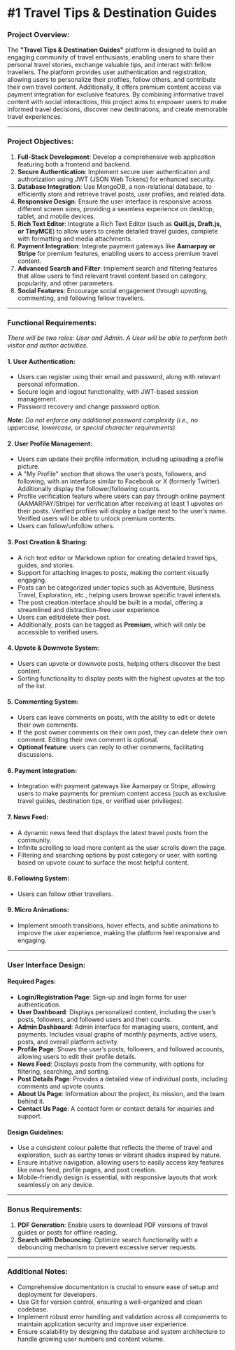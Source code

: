 # #1 Travel Tips & Destination Guides

### Project Overview:

The **"Travel Tips & Destination Guides"** platform is designed to build an engaging community of travel enthusiasts, enabling users to share their personal travel stories, exchange valuable tips, and interact with fellow travellers. The platform provides user authentication and registration, allowing users to personalize their profiles, follow others, and contribute their own travel content. Additionally, it offers premium content access via payment integration for exclusive features. By combining informative travel content with social interactions, this project aims to empower users to make informed travel decisions, discover new destinations, and create memorable travel experiences.

* * *

### Project Objectives:

1. **Full-Stack Development**: Develop a comprehensive web application featuring both a frontend and backend.
2. **Secure Authentication**: Implement secure user authentication and authorization using JWT (JSON Web Tokens) for enhanced security.
3. **Database Integration**: Use MongoDB, a non-relational database, to efficiently store and retrieve travel posts, user profiles, and related data.
4. **Responsive Design**: Ensure the user interface is responsive across different screen sizes, providing a seamless experience on desktop, tablet, and mobile devices.
5. **Rich Text Editor**: Integrate a Rich Text Editor (such as **Quill.js, Draft.js, or TinyMCE**) to allow users to create detailed travel guides, complete with formatting and media attachments.
6. **Payment Integration**: Integrate payment gateways like **Aamarpay or Stripe** for premium features, enabling users to access premium travel content.
7. **Advanced Search and Filter**: Implement search and filtering features that allow users to find relevant travel content based on category, popularity, and other parameters.
8. **Social Features**: Encourage social engagement through upvoting, commenting, and following fellow travellers.

* * *

### Functional Requirements:

_There will be two roles: User and Admin. A User will be able to perform both visitor and author activities._

#### 1\. **User Authentication**:

*   Users can register using their email and password, along with relevant personal information.
*   Secure login and logout functionality, with JWT-based session management.
*   Password recovery and change password option.

**_Note:_** _Do not enforce any additional password complexity (i.e., no uppercase, lowercase, or special character requirements)._

#### 2\. **User Profile Management**:

*   Users can update their profile information, including uploading a profile picture.
*   A "My Profile" section that shows the user’s posts, followers, and following, with an interface similar to Facebook or X (formerly Twitter). Additionally display the follower/following counts.
*   Profile verification feature where users can pay through online payment (AAMARPAY/Stripe) for verification after receiving at least 1 upvotes on their posts. Verified profiles will display a badge next to the user’s name. Verified users will be able to unlock premium contents.
*   Users can follow/unfollow others.

#### 3\. **Post Creation & Sharing**:

*   A rich text editor or Markdown option for creating detailed travel tips, guides, and stories.
*   Support for attaching images to posts, making the content visually engaging.
*   Posts can be categorized under topics such as Adventure, Business Travel, Exploration, etc., helping users browse specific travel interests.
*   The post creation interface should be built in a modal, offering a streamlined and distraction-free user experience.
*   Users can edit/delete their post.
*   Additionally, posts can be tagged as **Premium**, which will only be accessible to verified users.

#### 4\. **Upvote & Downvote System**:

*   Users can upvote or downvote posts, helping others discover the best content.
*   Sorting functionality to display posts with the highest upvotes at the top of the list.

#### 5\. **Commenting System**:

*   Users can leave comments on posts, with the ability to edit or delete their own comments.
*   If the post owner comments on their own post, they can delete their own comment. Editing their own comment is optional.
*   **Optional feature**: users can reply to other comments, facilitating discussions.

#### 6\. **Payment Integration**:

*   Integration with payment gateways like Aamarpay or Stripe, allowing users to make payments for premium content access (such as exclusive travel guides, destination tips, or verified user privileges).

#### 7\. **News Feed**:

*   A dynamic news feed that displays the latest travel posts from the community.
*   Infinite scrolling to load more content as the user scrolls down the page.
*   Filtering and searching options by post category or user, with sorting based on upvote count to surface the most helpful content.

#### 8\. **Following System**:

*   Users can follow other travellers.

#### 9\. **Micro Animations**:

*   Implement smooth transitions, hover effects, and subtle animations to improve the user experience, making the platform feel responsive and engaging.

* * *

### User Interface Design:

#### Required Pages:

*   **Login/Registration Page**: Sign-up and login forms for user authentication.
*   **User Dashboard**: Displays personalized content, including the user’s posts, followers, and followed users and their counts.
*   **Admin Dashboard**: Admin interface for managing users, content, and payments. Includes visual graphs of monthly payments, active users, posts, and overall platform activity.
*   **Profile Page**: Shows the user’s posts, followers, and followed accounts, allowing users to edit their profile details.
*   **News Feed**: Displays posts from the community, with options for filtering, searching, and sorting.
*   **Post Details Page**: Provides a detailed view of individual posts, including comments and upvote counts.
*   **About Us Page**: Information about the project, its mission, and the team behind it.
*   **Contact Us Page**: A contact form or contact details for inquiries and support.

#### Design Guidelines:

*   Use a consistent colour palette that reflects the theme of travel and exploration, such as earthy tones or vibrant shades inspired by nature.
*   Ensure intuitive navigation, allowing users to easily access key features like news feed, profile pages, and post creation.
*   Mobile-friendly design is essential, with responsive layouts that work seamlessly on any device.

* * *

### Bonus Requirements:

1. **PDF Generation**: Enable users to download PDF versions of travel guides or posts for offline reading.
2. **Search with Debouncing**: Optimize search functionality with a debouncing mechanism to prevent excessive server requests.

  

* * *

### Additional Notes:

*   Comprehensive documentation is crucial to ensure ease of setup and deployment for developers.
*   Use Git for version control, ensuring a well-organized and clean codebase.
*   Implement robust error handling and validation across all components to maintain application security and improve user experience.
*   Ensure scalability by designing the database and system architecture to handle growing user numbers and content volume.

###
